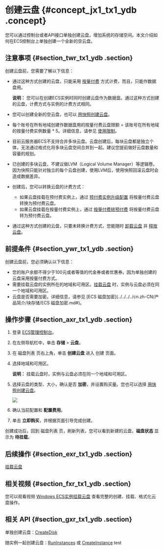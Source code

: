 # 创建云盘 {#concept_jx1_tx1_ydb .concept}

您可以通过控制台或者API接口单独创建云盘，增加系统的存储空间。本文介绍如何在ECS控制台上单独创建一个全新的空云盘。

## 注意事项 {#section_twr_tx1_ydb .section}

创建云盘前，您需要了解以下信息：

-   通过这种方式创建的云盘，只能采用 [按量付费](../../../../cn.zh-CN/产品定价/按量付费.md#) 方式计费，而且，只能作数据盘用。

    **说明：** 您可以在创建ECS实例时同时创建云盘作为数据盘。通过这种方式创建的云盘，计费方式与实例的计费方式相同。

-   您可以创建全新的空云盘，也可以 [用快照创建云盘](cn.zh-CN/用户指南/云盘/用快照创建云盘.md#)。
-   每个账号在所有地域创建作数据盘用的按量付费云盘限额 = 该账号在所有地域的按量付费实例数量 \* 5。详细信息，请参见 [使用限制](cn.zh-CN/用户指南/使用限制.md#)。
-   目前云服务器ECS不支持合并多块云盘。云盘创建后，每块云盘都是独立个体，无法通过格式化将多块云盘空间合并到一起。建议您提前做好云盘数量和容量的规划。
-   已创建的多块云盘，不建议做LVM（Logical Volume Manager）等逻辑卷。因为快照只能针对独立的每个云盘创建，使用LVM后，使用快照回滚云盘时会造成数据差异。
-   创建后，您可以转换云盘的计费方式：
    -   如果云盘挂载在预付费实例上，通过 [预付费实例升级配置](cn.zh-CN/用户指南/实例/升降配/预付费实例升级配置.md#) 将按量付费云盘转换为预付费云盘。
    -   如果云盘挂载在按量付费实例上，通过 [按量付费转预付费](../../../../cn.zh-CN/产品定价/按量付费转预付费.md#) 将按量付费云盘转为预付费云盘。
-   通过这种方式创建的云盘，只要未转换计费方式，您能随时 [卸载云盘](cn.zh-CN/用户指南/云盘/卸载云盘.md#) 并 [释放云盘](cn.zh-CN/用户指南/云盘/释放云盘.md#)。

## 前提条件 {#section_ywr_tx1_ydb .section}

创建云盘前，您必须确认以下信息：

-   您的账户余额不得少于100元或者等值的代金券或者优惠券。因为单独创建的云盘采用按量付费方式。
-   需要挂载云盘的实例所在的地域和可用区。[挂载云盘](cn.zh-CN/用户指南/云盘/挂载云盘.md#) 时，实例与云盘必须在同一个地域和可用区。
-   云盘是否需要加密。详细信息，请参见 [ECS 磁盘加密](../../../../cn.zh-CN/产品简介/块存储/ECS 磁盘加密.md#)。

## 操作步骤 {#section_axr_tx1_ydb .section}

1.  登录 [ECS管理控制台](https://ecs.console.aliyun.com/?spm=a2c4g.11186623.2.9.FNEORG#/home)。
2.  在左侧导航栏中，单击 **存储** \> **云盘**。
3.  在 磁盘列表 页右上角，单击 **创建云盘** 进入 创建 页面。
4.  选择地域和可用区。

    **说明：** 挂载云盘时，实例与云盘必须在同一个地域和可用区。

5.  选择云盘的类型、大小，确认是否 **加密**，并设置购买量。您也可以选择 [用快照创建云盘](cn.zh-CN/用户指南/云盘/用快照创建云盘.md#)。

    ![](http://static-aliyun-doc.oss-cn-hangzhou.aliyuncs.com/assets/img/9669/4412_zh-CN.png)

6.  确认当前配置和 **配置费用**。
7.  单击 **立即购买**，并根据页面引导完成创建。

创建成功后，回到 磁盘列表 页，刷新列表，您可以看到新建的云盘，**磁盘状态** 显示为 **待挂载**。

## 后续操作 {#section_exr_tx1_ydb .section}

[挂载云盘](cn.zh-CN/用户指南/云盘/挂载云盘.md#)

## 相关视频 {#section_fxr_tx1_ydb .section}

您可以观看视频 [Windows ECS实例挂载云盘](https://help.aliyun.com/document_detail/54748.html) 查看完整的创建、挂载、格式化云盘操作。

## 相关 API {#section_gxr_tx1_ydb .section}

单独创建云盘：[CreateDisk](../../../../cn.zh-CN/API参考/磁盘/CreateDisk.md#)

随实例一起创建云盘：[RunInstances](../../../../cn.zh-CN/API参考/实例/RunInstances.md#) 或 [CreateInstance](../../../../cn.zh-CN/API参考/实例/CreateInstance.md#)
test
